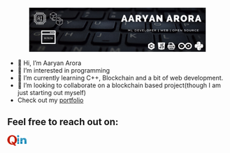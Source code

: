 <p align="center"><a href="https://aaryan2134.me/"><img width="80%" src="images/banner.png"/></a></p>

- 👋 Hi, I’m Aaryan Arora
- 👀 I’m interested in programming
- 🌱 I’m currently learning C++, Blockchain and a bit of web development.
- 💞️ I’m looking to collaborate on a blockchain based project(though I am just starting out myself)
- Check out my [portfolio](https://aaryan2134.me/)

## Feel free to reach out on: 
[<img align="left" alt="Aaryan-Arora-3" width="22px" src="pngaaa.com-4867969.png" />](https://www.quora.com/profile/Aaryan-Arora-3)
[<img align="left" alt="aaryan-arora-a956b8203 | LinkedIn" width="22px" src="pngaaa.com-2178454.png" />](https://www.linkedin.com/in/aaryan-arora-a956b8203/)

<br />

<!---
aaryan2134/aaryan2134 is a ✨ special ✨ repository because its `README.md` (this file) appears on your GitHub profile.
You can click the Preview link to take a look at your changes.
--->
